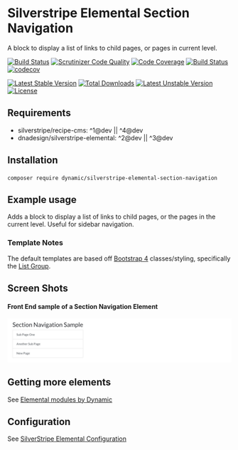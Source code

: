 # Silverstripe Elemental Section Navigation

A block to display a list of links to child pages, or pages in current level.

[![Build Status](https://travis-ci.org/dynamic/silverstripe-elemental-section-navigation.svg?branch=master)](https://travis-ci.org/dynamic/silverstripe-elemental-section-navigation)
[![Scrutinizer Code Quality](https://scrutinizer-ci.com/g/dynamic/silverstripe-elemental-section-navigation/badges/quality-score.png?b=master)](https://scrutinizer-ci.com/g/dynamic/silverstripe-elemental-section-navigation/?branch=master)
[![Code Coverage](https://scrutinizer-ci.com/g/dynamic/silverstripe-elemental-section-navigation/badges/coverage.png?b=master)](https://scrutinizer-ci.com/g/dynamic/silverstripe-elemental-section-navigation/?branch=master)
[![Build Status](https://scrutinizer-ci.com/g/dynamic/silverstripe-elemental-section-navigation/badges/build.png?b=master)](https://scrutinizer-ci.com/g/dynamic/silverstripe-elemental-section-navigation/build-status/master)
[![codecov](https://codecov.io/gh/dynamic/silverstripe-elemental-section-navigation/branch/master/graph/badge.svg)](https://codecov.io/gh/dynamic/silverstripe-elemental-section-navigation)

[![Latest Stable Version](https://poser.pugx.org/dynamic/silverstripe-elemental-section-navigation/v/stable)](https://packagist.org/packages/dynamic/silverstripe-elemental-section-navigation)
[![Total Downloads](https://poser.pugx.org/dynamic/silverstripe-elemental-section-navigation/downloads)](https://packagist.org/packages/dynamic/silverstripe-elemental-section-navigation)
[![Latest Unstable Version](https://poser.pugx.org/dynamic/silverstripe-elemental-section-navigation/v/unstable)](https://packagist.org/packages/dynamic/silverstripe-elemental-section-navigation)
[![License](https://poser.pugx.org/dynamic/silverstripe-elemental-section-navigation/license)](https://packagist.org/packages/dynamic/silverstripe-elemental-section-navigation)

## Requirements

* silverstripe/recipe-cms: ^1@dev || ^4@dev
* dnadesign/silverstripe-elemental: ^2@dev || ^3@dev

## Installation

`composer require dynamic/silverstripe-elemental-section-navigation`

## Example usage

Adds a block to display a list of links to child pages, or the pages in the current level. Useful for sidebar navigation.

### Template Notes

The default templates are based off [Bootstrap 4](https://getbootstrap.com/) classes/styling, specifically the [List Group](http://getbootstrap.com/docs/4.1/components/list-group/).


## Screen Shots

#### Front End sample of a Section Navigation Element
![Front End sample of a Section Navigation Element](./readme-images/section-nav-block-sample.jpg)

## Getting more elements

See [Elemental modules by Dynamic](https://github.com/dynamic/silverstripe-elemental-blocks#getting-more-elements)

## Configuration

See [SilverStripe Elemental Configuration](https://github.com/dnadesign/silverstripe-elemental#configuration)